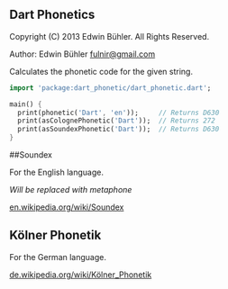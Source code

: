 Dart Phonetics
---

Copyright (C) 2013 Edwin Bühler. All Rights Reserved.

Author: Edwin Bühler <fulnir@gmail.com>


Calculates the phonetic code for the given string.

```dart
import 'package:dart_phonetic/dart_phonetic.dart';

main() {
  print(phonetic('Dart', 'en'));     // Returns D630
  print(asColognePhonetic('Dart'));  // Returns 272
  print(asSoundexPhonetic('Dart'));  // Returns D630
}
```

##Soundex

For the English language.

*Will be replaced with metaphone*

[en.wikipedia.org/wiki/Soundex](http://en.wikipedia.org/wiki/Soundex)


## Kölner Phonetik

For the German language.

[de.wikipedia.org/wiki/Kölner_Phonetik](http://de.wikipedia.org/wiki/Kölner_Phonetik)


